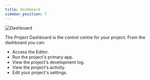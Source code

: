 ```yaml
---
title: Dashboard
sidebar_position: 7
---
```


![Dashboard](/img/user-manual/dashboard/dashboard.png)

The Project Dashboard is the control centre for your project. From the dashboard you can:

* Access the Editor.
* Run the project's primary app.
* View the project's development log.
* View the project's activity.
* Edit your project's settings.
